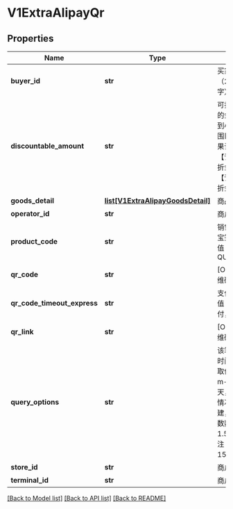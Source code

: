 # V1ExtraAlipayQr

## Properties
Name | Type | Description | Notes
------------ | ------------- | ------------- | -------------
**buyer_id** | **str** | 买家的支付宝唯一用户号（2088开头的16位纯数字） | 
**discountable_amount** | **str** | 可打折金额. 参与优惠计算的金额，单位为元，精确到小数点后两位，取值范围[0.01,100000000] 如果该值未传入，但传入了【订单总金额】，【不可打折金额】则该值默认为【订单总金额】-【不可打折金额】 | [optional] 
**goods_detail** | [**list[V1ExtraAlipayGoodsDetail]**](V1ExtraAlipayGoodsDetail.md) | 商品明细列表 | [optional] 
**operator_id** | **str** | 商户操作员编号 | 
**product_code** | **str** | 销售产品码，商家和支付宝签约的产品码，为固定值QUICK_MSECURITY_PAY | 
**qr_code** | **str** | [ONLY IN RESPONSE] 二维码 | 
**qr_code_timeout_express** | **str** | 支付场景。 条码支付，取值：bar_code； 声波支付，取值：wave_code | 
**qr_link** | **str** | [ONLY IN RESPONSE] 二维码图片的URL地址 | 
**query_options** | **str** | 该笔订单允许的最晚付款时间，逾期将关闭交易。取值范围：1m～15d。m-分钟，h-小时，d-天，1c-当天（1c-当天的情况下，无论交易何时创建，都在0点关闭）。 该参数数值不接受小数点， 如 1.5h，可转换为 90m。注：若为空，则默认为15d。 | [optional] 
**store_id** | **str** | 商户门店编号 | 
**terminal_id** | **str** | 商户机具终端编号 | 

[[Back to Model list]](../README.md#documentation-for-models) [[Back to API list]](../README.md#documentation-for-api-endpoints) [[Back to README]](../README.md)


